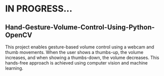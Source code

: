 # IN PROGRESS...
## Hand-Gesture-Volume-Control-Using-Python-OpenCV
This project enables gesture-based volume control using a webcam and thumb movements. When the user shows a thumbs-up, the volume increases, and when showing a thumbs-down, the volume decreases. This hands-free approach is achieved using computer vision and machine learning.

